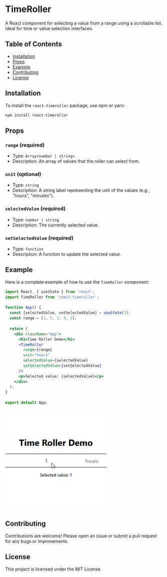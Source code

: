 # TimeRoller

A React component for selecting a value from a range using a scrollable list. Ideal for time or value selection interfaces.

## Table of Contents

- [Installation](#installation)
- [Props](#props)
- [Example](#example)
- [Contributing](#contributing)
- [License](#license)

## Installation

To install the `react-timeroller` package, use npm or yarn:

```bash
npm install react-timeroller
```

## Props

### `range` (required)
- Type: `Array<number | string>`
- Description: An array of values that the roller can select from.

### `unit` (optional)
- Type: `string`
- Description: A string label representing the unit of the values (e.g., "hours", "minutes").

### `selectedValue` (required)
- Type: `number | string`
- Description: The currently selected value.

### `setSelectedValue` (required)
- Type: `function`
- Description: A function to update the selected value.

## Example

Here is a complete example of how to use the `TimeRoller` component:

```jsx
import React, { useState } from 'react';
import TimeRoller from 'react-timeroller';

function App() {
  const [selectedValue, setSelectedValue] = useState(2);
  const range = [1, 2, 3, 4, 5];

  return (
    <div className="App">
      <h1>Time Roller Demo</h1>
      <TimeRoller
        range={range}
        unit="hours"
        selectedValue={selectedValue}
        setSelectedValue={setSelectedValue}
      />
      <p>Selected value: {selectedValue}</p>
    </div>
  );
}

export default App;
```

![Starter code output](./starter.gif)

## Contributing

Contributions are welcome! Please open an issue or submit a pull request for any bugs or improvements.

## License

This project is licensed under the MIT License.

